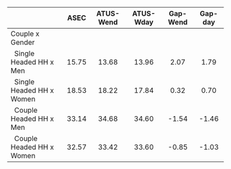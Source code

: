
|                      |         ASEC |    ATUS-Wend |    ATUS-Wday |     Gap-Wend |      Gap-day |
| -------------------- | :----------: | :----------: | :----------: | :----------: | :----------: |
| Couple x Gender      |              |              |              |              |              |
| &nbsp;&nbsp;Single Headed HH x Men |        15.75 |        13.68 |        13.96 |         2.07 |         1.79 |
| &nbsp;&nbsp;Single Headed HH x Women |        18.53 |        18.22 |        17.84 |         0.32 |         0.70 |
| &nbsp;&nbsp;Couple Headed HH x Men |        33.14 |        34.68 |        34.60 |        -1.54 |        -1.46 |
| &nbsp;&nbsp;Couple Headed HH x Women |        32.57 |        33.42 |        33.60 |        -0.85 |        -1.03 |

